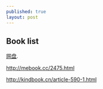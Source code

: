 ```yaml
---
published: true
layout: post
---
```

## Book list

[网盘](http://www.pansoso.com/zh).



http://mebook.cc/2475.html




http://kindbook.cn/article-590-1.html


